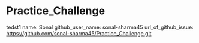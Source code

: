 # Practice_Challenge
tedst1
name: Sonal
github_user_name: sonal-sharma45
url_of_github_issue: https://github.com/sonal-sharma45/Practice_Challenge.git